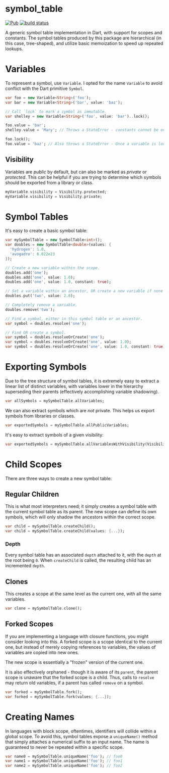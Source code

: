 # symbol_table
[![Pub](https://img.shields.io/pub/v/symbol_table.svg)](https://pub.dartlang.org/packages/symbol_table)
[![build status](https://travis-ci.org/thosakwe/symbol_table.svg)](https://travis-ci.org/thosakwe/symbol_table)

A generic symbol table implementation in Dart, with support for scopes and constants.
The symbol tables produced by this package are hierarchical (in this case, tree-shaped),
and utilize basic memoization to speed up repeated lookups.

# Variables
To represent a symbol, use `Variable`. I opted for the name
`Variable` to avoid conflict with the Dart primitive `Symbol`.

```dart
var foo = new Variable<String>('foo');
var bar = new Variable<String>('bar', value: 'baz');

// Call `lock` to mark a symbol as immutable.
var shelley = new Variable<String>('foo', value: 'bar')..lock();

foo.value = 'bar';
shelley.value = 'Mary'; // Throws a StateError - constants cannot be overwritten.

foo.lock();
foo.value = 'baz'; // Also throws a StateError - Once a variable is locked, it cannot be overwritten.
```

## Visibility
Variables are *public* by default, but can also be marked as *private* or *protected*. This can be helpful if you are trying
to determine which symbols should be exported from a library or class.

```dart
myVariable.visibility = Visibility.protected;
myVariable.visibility = Visibility.private;
```

# Symbol Tables
It's easy to create a basic symbol table:

```dart
var mySymbolTable = new SymbolTable<int>();
var doubles = new SymbolTable<double>(values: {
  'hydrogen': 1.0,
  'avogadro': 6.022e23
});

// Create a new variable within the scope.
doubles.add('one');
doubles.add('one', value: 1.0);
doubles.add('one', value: 1.0, constant: true);

// Set a variable within an ancestor, OR create a new variable if none exists.
doubles.put('two', value: 2.0);

// Completely remove a variable.
doubles.remove('two');

// Find a symbol, either in this symbol table or an ancestor.
var symbol = doubles.resolve('one');

// Find OR create a symbol.
var symbol = doubles.resolveOrCreate('one');
var symbol = doubles.resolveOrCreate('one', value: 1.0);
var symbol = doubles.resolveOrCreate('one', value: 1.0, constant: true);
```

# Exporting Symbols
Due to the tree structure of symbol tables, it is extremely easy to
extract a linear list of distinct variables, with variables lower in the hierarchy superseding their parents
(effectively accomplishing variable shadowing).

```dart
var allSymbols = mySymbolTable.allVariables;
```

We can also extract symbols which are *not* private. This helps us export symbols from libraries
or classes.

```dart
var exportedSymbols = mySymbolTable.allPublicVariables;
```

It's easy to extract symbols of a given visibility:
```dart
var exportedSymbols = mySymbolTable.allVariablesWithVisibility(Visibility.protected);
```

# Child Scopes
There are three ways to create a new symbol table:


## Regular Children
This is what most interpreters need; it simply creates a symbol table with the current symbol table
as its parent. The new scope can define its own symbols, which will only shadow the ancestors within the
correct scope.

```dart
var child = mySymbolTable.createChild();
var child = mySymbolTable.createChild(values: {...});
```

### Depth
Every symbol table has an associated `depth` attached to it, with the `depth` at the root
being `0`. When `createChild` is called, the resulting child has an incremented `depth`.

## Clones
This creates a scope at the same level as the current one, with all the same variables.

```dart
var clone = mySymbolTable.clone();
```

## Forked Scopes
If you are implementing a language with closure functions, you might consider looking into this.
A forked scope is a scope identical to the current one, but instead of merely copying references
to variables, the values of variables are copied into new ones.

The new scope is essentially a "frozen" version of the current one.

It is also effectively orphaned - though it is aware of its `parent`, the parent scope is unaware
that the forked scope is a child. Thus, calls to `resolve` may return old variables, if a parent
has called `remove` on a symbol.

```dart
var forked = mySymbolTable.fork();
var forked = mySymbolTable.fork(values: {...});
```

# Creating Names
In languages with block scope, oftentimes, identifiers will collide within a global scope.
To avoid this, symbol tables expose a `uniqueName()` method that simply attaches a numerical suffix to
an input name. The name is guaranteed to never be repeated within a specific scope.

```dart
var name0 = mySymbolTable.uniqueName('foo'); // foo0
var name1 = mySymbolTable.uniqueName('foo'); // foo1
var name2 = mySymbolTable.uniqueName('foo'); // foo2
```